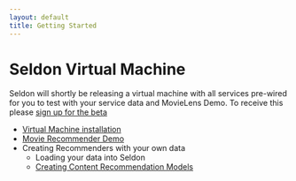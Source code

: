 ```yaml
---
layout: default
title: Getting Started
---
```


# Seldon Virtual Machine

Seldon will shortly be releasing a virtual machine with all services pre-wired for you to test with your service data and MovieLens Demo. To receive this please [sign up for the beta](http://www.seldon.io/open-source)

 * [Virtual Machine installation](vm.html)
 * [Movie Recommender Demo](movie-recommender-demo.html)
 * Creating Recommenders with your own data
   * Loading your data into Seldon
   * [Creating Content Recommendation Models](content-recommendation-models.html)
